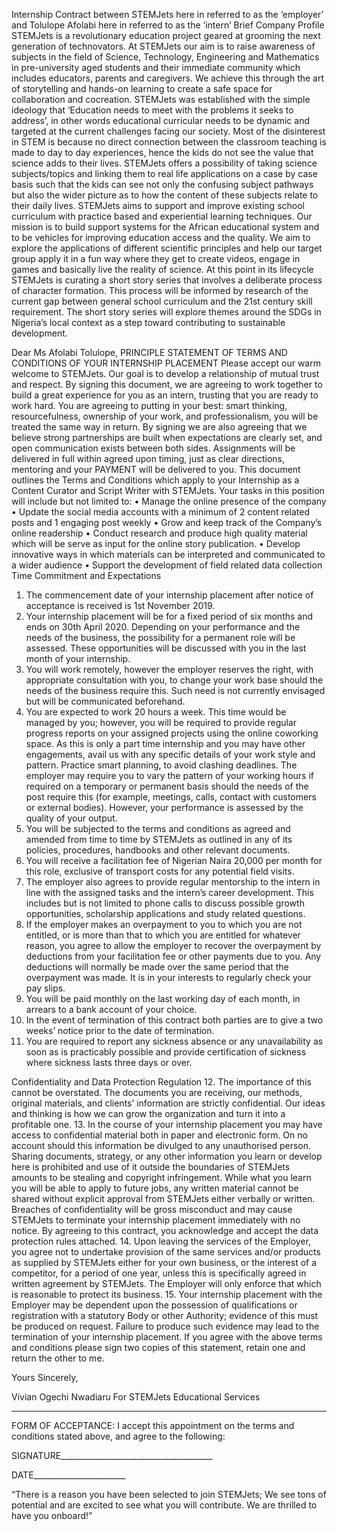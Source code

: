 Internship Contract between STEMJets here in referred to as the ‘employer’ and Tolulope Afolabi here in referred to as the ‘intern’
Brief Company Profile
STEMJets is a revolutionary education project geared at grooming the next generation of technovators. At STEMJets our aim is to raise awareness of subjects in the field of Science, Technology, Engineering and Mathematics in pre-university aged students and their immediate community which includes educators, parents and caregivers. We achieve this through the art of storytelling and hands-on learning to create a safe space for collaboration and cocreation. STEMJets was established with the simple ideology that ‘Education needs to meet with the problems it seeks to address’, in other words educational curricular needs to be dynamic and targeted at the current challenges facing our society. Most of the disinterest in STEM is because no direct connection between the classroom teaching is made to day to day experiences, hence the kids do not see the value that science adds to their lives.
STEMJets offers a possibility of taking science subjects/topics and linking them to real life applications on a case by case basis such that the kids can see not only the confusing subject pathways but also the wider picture as to how the content of these subjects relate to their daily lives. STEMJets aims to support and improve existing school curriculum with practice based and experiential learning techniques. Our mission is to build support systems for the African educational system and to be vehicles for improving education access and the quality.
We aim to explore the applications of different scientific principles and help our target group apply it in a fun way where they get to create videos, engage in games and basically live the reality of science.
At this point in its lifecycle STEMJets is curating a short story series that involves a deliberate process of character formation. This process will be informed by research of the current gap between general school curriculum and the 21st century skill requirement. The short story series will explore themes around the SDGs in Nigeria’s local context as a step toward contributing to sustainable development.


Dear Ms Afolabi Tolulope,
PRINCIPLE STATEMENT OF TERMS AND CONDITIONS OF YOUR INTERNSHIP PLACEMENT
Please accept our warm welcome to STEMJets.
Our goal is to develop a relationship of mutual trust and respect. By signing this document, we are agreeing to work together to build a great experience for you as an intern, trusting that you are ready to work hard. You are agreeing to putting in your best: smart thinking, resourcefulness, ownership of your work, and professionalism, you will be treated the same way in return.
By signing we are also agreeing that we believe strong partnerships are built when expectations are clearly set, and open communication exists between both sides. Assignments will be delivered in full within agreed upon timing, just as clear directions, mentoring and your PAYMENT will be delivered to you.
This document outlines the Terms and Conditions which apply to your Internship as a Content Curator and Script Writer with STEMJets. Your tasks in this position will include but not limited to:
•	Manage the online presence of the company
•	Update the social media accounts with a minimum of 2 content related posts and 1 engaging post weekly 
•	Grow and keep track of the Company’s online readership
•	Conduct research and produce high quality material which will be serve as input for the online story publication.
•	Develop innovative ways in which materials can be interpreted and communicated to a wider audience
•	Support the development of field related data collection
Time Commitment and Expectations
1.	The commencement date of your internship placement after notice of acceptance is received is 1st November 2019.
2.	Your internship placement will be for a fixed period of six months and ends on 30th April 2020. Depending on your performance and the needs of the business, the possibility for a permanent role will be assessed. These opportunities will be discussed with you in the last month of your internship.
3.	You will work remotely, however the employer reserves the right, with appropriate consultation with you, to change your work base should the needs of the business require this. Such need is not currently envisaged but will be communicated beforehand.
4.	You are expected to work 20 hours a week. This time would be managed by you; however, you will be required to provide regular progress reports on your assigned projects using the online coworking space. As this is only a part time internship and you may have other engagements, avail us with any specific details of your work style and pattern. Practice smart planning, to avoid clashing deadlines. The employer may require you to vary the pattern of your working hours if required on a temporary or permanent basis should the needs of the post require this (for example, meetings, calls, contact with customers or external bodies). However, your performance is assessed by the quality of your output.
5.	You will be subjected to the terms and conditions as agreed and amended from time to time by STEMJets as outlined in any of its policies, procedures, handbooks and other relevant documents.
6.	You will receive a facilitation fee of Nigerian Naira 20,000 per month for this role, exclusive of transport costs for any potential field visits.
7.	The employer also agrees to provide regular mentorship to the intern in line with the assigned tasks and the intern’s career development. This includes but is not limited to phone calls to discuss possible growth opportunities, scholarship applications and study related questions. 
8.	If the employer makes an overpayment to you to which you are not entitled, or is more than that to which you are entitled for whatever reason, you agree to allow the employer to recover the overpayment by deductions from your facilitation fee or other payments due to you. Any deductions will normally be made over the same period that the overpayment was made. It is in your interests to regularly check your pay slips.
9.	You will be paid monthly on the last working day of each month, in arrears to a bank account of your choice. 
10.	In the event of termination of this contract both parties are to give a two weeks’ notice prior to the date of termination.
11.	You are required to report any sickness absence or any unavailability as soon as is practicably possible and provide certification of sickness where sickness lasts three days or over.


Confidentiality and Data Protection Regulation
12.	The importance of this cannot be overstated. The documents you are receiving, our methods, original materials, and clients’ information are strictly confidential. Our ideas and thinking is how we can grow the organization and turn it into a profitable one. 
13.	In the course of your internship placement you may have access to confidential material both in paper and electronic form. On no account should this information be divulged to any unauthorised person. Sharing documents, strategy, or any other information you learn or develop here is prohibited and use of it outside the boundaries of STEMJets amounts to be stealing and copyright infringement. While what you learn you will be able to apply to future jobs, any written material cannot be shared without explicit approval from STEMJets either verbally or written. Breaches of confidentiality will be gross misconduct and may cause STEMJets to terminate your internship placement immediately with no notice. By agreeing to this contract, you acknowledge and accept the data protection rules attached.
14.	Upon leaving the services of the Employer, you agree not to undertake provision of the same services and/or products as supplied by STEMJets either for your own business, or the interest of a competitor, for a period of one year, unless this is specifically agreed in written agreement by STEMJets. The Employer will only enforce that which is reasonable to protect its business.
15.	Your internship placement with the Employer may be dependent upon the possession of qualifications or registration with a statutory Body or other Authority; evidence of this must be produced on request. Failure to produce such evidence may lead to the termination of your internship placement.
If you agree with the above terms and conditions please sign two copies of this statement, retain one and return the other to me.


Yours Sincerely,

Vivian Ogechi Nwadiaru
For STEMJets Educational Services

__________________________________________________________________________________________
FORM OF ACCEPTANCE: I accept this appointment on the terms and conditions stated above, and agree to the following:


SIGNATURE______________________________________

DATE_______________________


“There is a reason you have been selected to join STEMJets; We see tons of potential and are excited to see what you will contribute. We are thrilled to have you onboard!”

